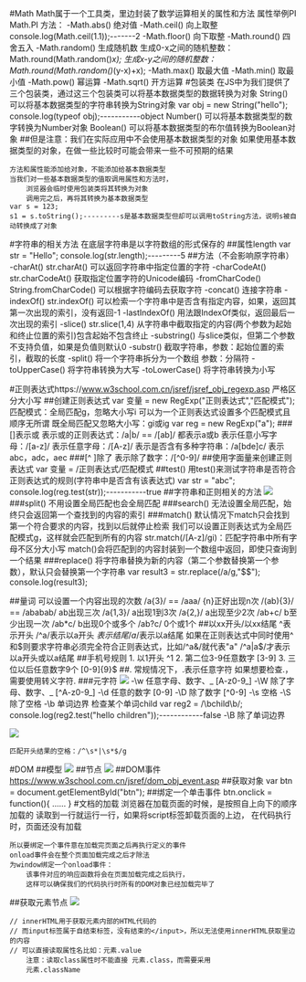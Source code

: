 #Math
	Math属于一个工具类，里边封装了数学运算相关的属性和方法
	属性举例PI Math.PI
	方法：
	-Math.abs()		绝对值
	-Math.ceil()		向上取整	console.log(Math.ceil(1.1));-------2
	-Math.floor()		向下取整
	-Math.round()	四舍五入
	-Math.random()	生成随机数
		生成0-x之间的随机整数：Math.round(Math.random()*x);
		生成x-y之间的随机整数：Math.round(Math.random()*(y-x)+x);
	-Math.max()		取最大值
	-Math.min()		取最小值
	-Math.pow()		幂运算
	-Math.sqrt()		开方运算
#包装类
	在JS中为我们提供了三个包装类，通过这三个包装类可以将基本数据类型的数据转换为对象
	String()
		可以将基本数据类型的字符串转换为String对象
		var obj = new String("hello");
		console.log(typeof obj);-----------object
	Number()
		可以将基本数据类型的数字转换为Number对象
	Boolean()
		可以将基本数据类型的布尔值转换为Boolean对象
##但是注意：我们在实际应用中不会使用基本数据类型的对象
	如果使用基本数据类型的对象，在做一些比较时可能会带来一些不可预期的结果

	方法和属性能添加给对象，不能添加给基本数据类型
	当我们对一些基本数据类型的值取调用属性和方法时，
		浏览器会临时使用包装类将其转换为对象
		调用完之后，再将其转换为基本数据类型
	var s = 123;
	s1 = s.toString();---------s是基本数据类型但却可以调用toString方法，说明s被自动转换成了对象
#字符串的相关方法
	在底层字符串是以字符数组的形式保存的
##属性length
	var str = "Hello";
	console.log(str.length);---------5
##方法（不会影响原字符串）
	-charAt()	str.charAt()		可以返回字符串中指定位置的字符
	-charCodeAt()	str.charCodeAt()	获取指定位置字符的Unicode编码
	-fromCharCode()		String.fromCharCode()	可以根据字符编码去获取字符
	-concat()	连接字符串
	-indexOf()	str.indexOf()	可以检索一个字符串中是否含有指定内容，如果，返回其第一次出现的索引，没有返回-1
	-lastIndexOf()	用法跟IndexOf类似，返回最后一次出现的索引
	-slice()	str.slice(1,4)	 从字符串中截取指定的内容(两个参数为起始和终止位置的索引)包含起始不包含终止
	-substring()	与slice类似，但第二个参数不支持负值，如果是负值则默认0
	-substr()		截取字符串，参数：起始位置的索引，截取的长度
	-split()	将一个字符串拆分为一个数组 参数：分隔符
	-toUpperCase()	将字符串转换为大写
	-toLowerCase()	将字符串转换为小写

#正则表达式https://www.w3school.com.cn/jsref/jsref_obj_regexp.asp
	严格区分大小写
##创建正则表达式
	var 变量 = new RegExp("正则表达式","匹配模式");
	匹配模式：全局匹配g，忽略大小写i
	可以为一个正则表达式设置多个匹配模式且顺序无所谓
	既全局匹配又忽略大小写：gi或ig
	var reg = new RegExp("a");
###[]表示或
	表示或的正则表达式：/a|b/ == /[ab]/	都表示a或b
	表示任意小写字母：/[a-z]/
	表示任意字母：/[A-z]/
	表示是否含有多种字符串：/a[bde]c/	表示abc，adc，aec
###[^ ]除了
	表示除了数字：/[^0-9]/
##使用字面量来创建正则表达式
	var 变量 = /正则表达式/匹配模式
##test()
	用test()来测试字符串是否符合正则表达式的规则(字符串中是否含有该表达式)
	var str = "abc";
	console.log(reg.test(str));-----------true
##字符串和正则相关的方法
![](/img/0804/1.png)
###split()
	不用设置全局匹配也会全局匹配
###search()
	无法设置全局匹配，始终只会返回第一个查找到的内容的索引
###match()
	默认情况下match只会找到第一个符合要求的内容，找到以后就停止检索
	我们可以设置正则表达式为全局匹配模式g，这样就会匹配到所有的内容
	str.match(/[A-z]/gi)：匹配字符串中所有字母不区分大小写
	match()会将匹配到的内容封装到一个数组中返回，即使只查询到一个结果
###replace()
	将字符串替换为新的内容（第二个参数替换第一个参数），默认只会替换第一个字符串
	var result3 = str.replace(/a/g,"$$");
	console.log(result3);

##量词
	可以设置一个内容出现的次数
	/a{3}/ == /aaa/	{n}正好出现n次
	/(ab){3}/ == /ababab/	ab出现三次
	/a{1,3}/	a出现1到3次
	/a{2,}/	a出现至少2次
	/ab+c/	b至少出现一次
	/ab*c/	b出现0个或多个
	/ab?c/	0个或1个
##以xx开头/以xx结尾
	^表示开头	/^a/表示以a开头
	$表示结尾	/a$/表示以a结尾
	如果在正则表达式中同时使用^和$则要求字符串必须完全符合正则表达式，比如/^a&/就代表"a"
	/^a|a$/才表示以a开头或以a结尾
##手机号规则
	1. 以1开头	^1
	2. 第二位3-9任意数字	[3-9]
	3. 三位以后任意数字9个	[0-9]{9}$
##.
	常规情况下，.表示任意字符
	如果想要检查.，需要使用转义字符\.
###元字符
![](/img/0804/2.png)
	-\w	任意字母、数字、_	[A-z0-9_]
	-\W	除了字母、数字、_	[^A-z0-9_]
	-\d	任意的数字	[0-9]
	-\D	除了数字	[^0-9]
	-\s	空格
	-\S	除了空格
	-\b	单词边界
		检查某个单词child
		var reg2 = /\bchild\b/;
		console.log(reg2.test("hello children"));------------false
	-\B	除了单词边界

![](/img/0804/3.png)
	
	匹配开头结果的空格：/^\s*|\s*$/g

#DOM
##模型
![](/img/0804/4.png)
##节点
![](/img/0804/5.png)
##DOM事件
	https://www.w3school.com.cn/jsref/dom_obj_event.asp
##获取对象
	var btn = document.getElementById("btn");
##绑定一个单击事件
	btn.onclick = function(){
		……
	}
#文档的加载
	浏览器在加载页面的时候，是按照自上向下的顺序加载的
	读取到一行就运行一行，如果将script标签卸载页面的上边，
	在代码执行时，页面还没有加载

	所以要绑定一个事件意在加载完页面之后再执行定义的事件
	onload事件会在整个页面加载完成之后才除法
	为window绑定一个onload事件：
		该事件对应的响应函数将会在页面加载完成之后执行，
		这样可以确保我们的代码执行时所有的DOM对象已经加载完毕了
##获取元素节点
![](/img/0804/6.png)

	// innerHTML用于获取元素内部的HTML代码的
	// 而input标签属于自结束标签，没有结束的</input>，所以无法使用innerHTML获取里边的内容
	// 可以直接读取属性名比如：元素.value
		注意：读取class属性时不能直接 元素.class，而需要采用
		元素.className